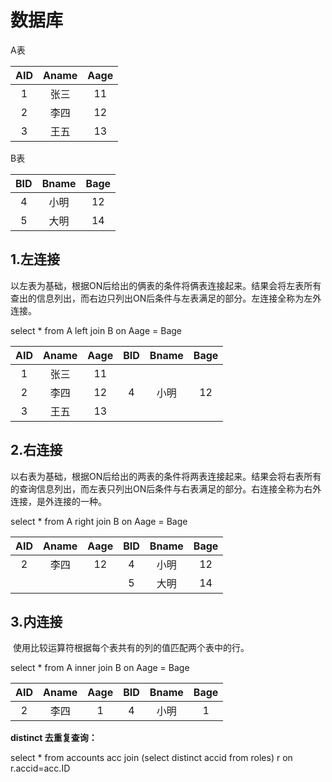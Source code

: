 # 								数据库

A表

| AID  | Aname | Aage |
| :--: | :---: | :--: |
|  1   | 张三  |  11  |
|  2   | 李四  |  12  |
|  3   | 王五  |  13  |

B表

| BID  | Bname | Bage |
| :--: | :---: | :--: |
|  4   | 小明  |  12  |
|  5   | 大明  |  14  |

## 1.左连接

​	以左表为基础，根据ON后给出的俩表的条件将俩表连接起来。结果会将左表所有查出的信息列出，而右边只列出ON后条件与左表满足的部分。左连接全称为左外连接。

select * from A left join B on Aage = Bage

 

| AID  | Aname | Aage | BID  | Bname | Bage |
| :--: | :---: | :--: | :--: | :---: | :--: |
|  1   | 张三  |  11  |      |       |      |
|  2   | 李四  |  12  |  4   | 小明  |  12  |
|  3   | 王五  |  13  |      |       |      |

## 2.右连接

​	以右表为基础，根据ON后给出的两表的条件将两表连接起来。结果会将右表所有的查询信息列出，而左表只列出ON后条件与右表满足的部分。右连接全称为右外连接，是外连接的一种。

select * from A right join B on Aage = Bage

| AID  | Aname | Aage | BID  | Bname | Bage |
| :--: | :---: | :--: | :--: | :---: | :--: |
|  2   | 李四  |  12  |  4   | 小明  |  12  |
|      |       |      |  5   | 大明  |  14  |

## 3.内连接

​	使用比较运算符根据每个表共有的列的值匹配两个表中的行。

select * from A inner join B on Aage = Bage

| AID  | Aname | Aage | BID  | Bname | Bage |
| :--: | :---: | :--: | :--: | :---: | :--: |
|  2   | 李四  |  1   |  4   | 小明  |  1   |

**distinct 去重复查询：**

select * from  accounts acc join (select distinct accid from roles) r on r.accid=acc.ID